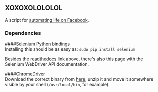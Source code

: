 ## XOXOXOLOLOLOL
A script for [automating life on Facebook](https://www.youtube.com/watch?v=GbKlABllCf4).  

### Dependencies
####[Selenium Python bindings](http://selenium-python.readthedocs.io/)  
Installing this should be as easy as: `sudo pip install selenium`  
  
Besides the [readthedocs](http://selenium-python.readthedocs.io/) link above, there's also [this page](http://seleniumhq.github.io/selenium/docs/api/py/api.html) with the Selenium WebDriver API documentation.  

####[ChromeDriver](https://sites.google.com/a/chromium.org/chromedriver/getting-started)  
Download the correct binary from [here](http://chromedriver.storage.googleapis.com/index.html?path=2.22/), unzip it and move it somewhere visible by your shell (`/usr/local/bin`, for example).  
